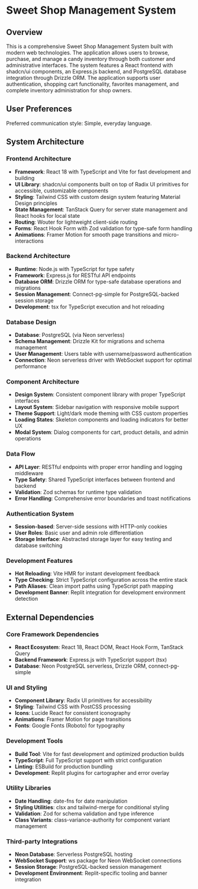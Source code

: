 # Sweet Shop Management System

## Overview

This is a comprehensive Sweet Shop Management System built with modern web technologies. The application allows users to browse, purchase, and manage a candy inventory through both customer and administrative interfaces. The system features a React frontend with shadcn/ui components, an Express.js backend, and PostgreSQL database integration through Drizzle ORM. The application supports user authentication, shopping cart functionality, favorites management, and complete inventory administration for shop owners.

## User Preferences

Preferred communication style: Simple, everyday language.

## System Architecture

### Frontend Architecture
- **Framework**: React 18 with TypeScript and Vite for fast development and building
- **UI Library**: shadcn/ui components built on top of Radix UI primitives for accessible, customizable components
- **Styling**: Tailwind CSS with custom design system featuring Material Design principles
- **State Management**: TanStack Query for server state management and React hooks for local state
- **Routing**: Wouter for lightweight client-side routing
- **Forms**: React Hook Form with Zod validation for type-safe form handling
- **Animations**: Framer Motion for smooth page transitions and micro-interactions

### Backend Architecture
- **Runtime**: Node.js with TypeScript for type safety
- **Framework**: Express.js for RESTful API endpoints
- **Database ORM**: Drizzle ORM for type-safe database operations and migrations
- **Session Management**: Connect-pg-simple for PostgreSQL-backed session storage
- **Development**: tsx for TypeScript execution and hot reloading

### Database Design
- **Database**: PostgreSQL (via Neon serverless)
- **Schema Management**: Drizzle Kit for migrations and schema management
- **User Management**: Users table with username/password authentication
- **Connection**: Neon serverless driver with WebSocket support for optimal performance

### Component Architecture
- **Design System**: Consistent component library with proper TypeScript interfaces
- **Layout System**: Sidebar navigation with responsive mobile support
- **Theme Support**: Light/dark mode theming with CSS custom properties
- **Loading States**: Skeleton components and loading indicators for better UX
- **Modal System**: Dialog components for cart, product details, and admin operations

### Data Flow
- **API Layer**: RESTful endpoints with proper error handling and logging middleware
- **Type Safety**: Shared TypeScript interfaces between frontend and backend
- **Validation**: Zod schemas for runtime type validation
- **Error Handling**: Comprehensive error boundaries and toast notifications

### Authentication System
- **Session-based**: Server-side sessions with HTTP-only cookies
- **User Roles**: Basic user and admin role differentiation
- **Storage Interface**: Abstracted storage layer for easy testing and database switching

### Development Features
- **Hot Reloading**: Vite HMR for instant development feedback
- **Type Checking**: Strict TypeScript configuration across the entire stack
- **Path Aliases**: Clean import paths using TypeScript path mapping
- **Development Banner**: Replit integration for development environment detection

## External Dependencies

### Core Framework Dependencies
- **React Ecosystem**: React 18, React DOM, React Hook Form, TanStack Query
- **Backend Framework**: Express.js with TypeScript support (tsx)
- **Database**: Neon PostgreSQL serverless, Drizzle ORM, connect-pg-simple

### UI and Styling
- **Component Library**: Radix UI primitives for accessibility
- **Styling**: Tailwind CSS with PostCSS processing
- **Icons**: Lucide React for consistent iconography
- **Animations**: Framer Motion for page transitions
- **Fonts**: Google Fonts (Roboto) for typography

### Development Tools
- **Build Tool**: Vite for fast development and optimized production builds
- **TypeScript**: Full TypeScript support with strict configuration
- **Linting**: ESBuild for production bundling
- **Development**: Replit plugins for cartographer and error overlay

### Utility Libraries
- **Date Handling**: date-fns for date manipulation
- **Styling Utilities**: clsx and tailwind-merge for conditional styling
- **Validation**: Zod for schema validation and type inference
- **Class Variants**: class-variance-authority for component variant management

### Third-party Integrations
- **Neon Database**: Serverless PostgreSQL hosting
- **WebSocket Support**: ws package for Neon WebSocket connections
- **Session Storage**: PostgreSQL-backed session management
- **Development Environment**: Replit-specific tooling and banner integration